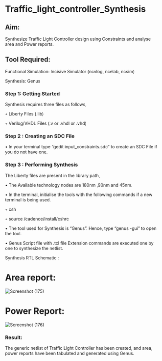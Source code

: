 # Traffic_light_controller_Synthesis

## Aim:

Synthesize Traffic Light Controller design using Constraints and analyse area and Power reports.

## Tool Required:

Functional Simulation: Incisive Simulator (ncvlog, ncelab, ncsim)

Synthesis: Genus

### Step 1: Getting Started

Synthesis requires three files as follows,

◦ Liberty Files (.lib)

◦ Verilog/VHDL Files (.v or .vhdl or .vhd)

### Step 2 : Creating an SDC File

•	In your terminal type “gedit input_constraints.sdc” to create an SDC File if you do not have one.

### Step 3 : Performing Synthesis

The Liberty files are present in the library path,

• The Available technology nodes are 180nm ,90nm and 45nm.

• In the terminal, initialise the tools with the following commands if a new terminal is being used.

◦ csh

◦ source /cadence/install/cshrc

• The tool used for Synthesis is “Genus”. Hence, type “genus -gui” to open the tool.

• Genus Script file with .tcl file Extension commands are executed one by one to synthesize the netlist.

Synthesis RTL Schematic :

# Area report:
![Screenshot (175)](https://github.com/user-attachments/assets/8a582839-34ab-4bc0-9abc-69e1f82c6ba8)

# Power Report:
![Screenshot (176)](https://github.com/user-attachments/assets/cdb9d5c4-5445-4ef4-9d52-fd768937f1b6)

### Result:

The generic netlist of Traffic Light Controller has been created, and area, power reports have been tabulated and generated using Genus.
